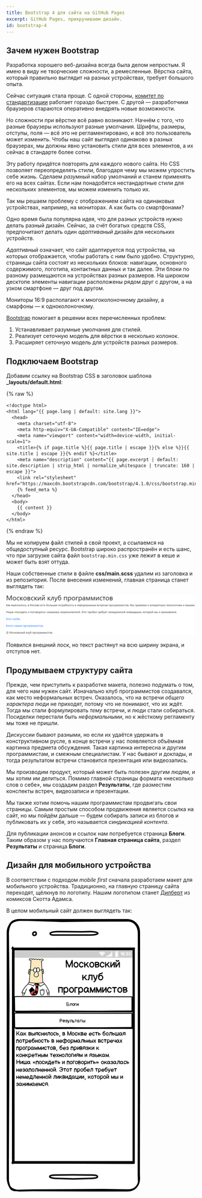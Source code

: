 ```yaml
---
title: Bootstrap 4 для сайта на GitHub Pages
excerpt: GitHub Pages, прикручиваем дизайн.
id: bootstrap-4
---
```


## Зачем нужен Bootstrap

Разработка хорошего веб-дизайна всегда была делом непростым. Я имею в виду не творческие сложности, а ремесленные. Вёрстка сайта,
который правильно выглядит на разных устройствах, требует большого опыта.

Сейчас ситуация стала проще. С одной стороны, [комитет по стандартизации](http://www.w3.org/) работает гораздо быстрее. С другой&nbsp;&mdash;
разработчики браузеров стараются оперативно внедрять новые возможности.

Но сложности при вёрстке всё равно возникают. Начнём с того, что разные браузеры используют разные умолчания. Шрифты, размеры,
отступы, поля&nbsp;&mdash; всё это не регламентировано, и всё это пользователь может изменить. Чтобы наш сайт выглядел
одинаково в разных браузерах, мы должны явно установить стили для всех элементов, а их сейчас в стандарте более сотни.

Эту работу придётся повторять для каждого нового сайта. Но CSS позволяет переопределять стили, благодаря чему мы можем упростить себе жизнь.
Сделаем *разумный* набор умолчаний и станем применять его на всех сайтах. Если нам понадобятся нестандартные стили для нескольких
элементов, мы можем изменить только их.

Так мы решаем проблему с отображением сайта на одинаковых устройствах, например, на мониторах. А как быть со смартфонами?

Одно время была популярна идея, что для разных устройств нужно делать разный дизайн. Сейчас, за счёт богатых средств CSS, предпочитают
делать один *адаптиваный* дизайн для нескольких устройств.

*Адаптивный* означает, что сайт адаптируется под устройства, на которых отображается, чтобы работать с ним было удобно.
Структурно, страницы сайта состоят из нескольких блоков: навигации, основного содержимого, логотипа, контактных данных и так далее. Эти блоки
по разному размещаются на устройствах разных размеров. На широком десктопе элементы навигации расположены рядом друг с другом, а на узком
смартфоне&nbsp;&mdash; друг под другом.

Мониторы 16:9 располагают к многоколоночному дизайну, а смарфоны&nbsp;&mdash; к одноколоночному.

[Bootstrap](https://getbootstrap.com/) помогает в решении всех перечисленных проблем:

1. Устанавливает разумные умолчания для стилей.
1. Реализует сеточную модель для вёрстки в несколько колонок.
1. Расширяет сеточную модель для устройств разных размеров.

## Подключаем Bootstrap

Добавим ссылку на Bootstrap CSS в заголовок шаблона **\_layouts/default.html**:

{% raw %}
```liquid
<!doctype html>
<html lang="{{ page.lang | default: site.lang }}">
  <head>
    <meta charset="utf-8">
    <meta http-equiv="X-UA-Compatible" content="IE=edge">
    <meta name="viewport" content="width=device-width, initial-scale=1">
    <title>{% if page.title %}{{ page.title | escape }}{% else %}}{{ site.title | escape }}{% endif %}</title>
    <meta name="description" content="{{ page.excerpt | default: site.description | strip_html | normalize_whitespace | truncate: 160 | escape }}">
    <link rel="stylesheet" href="https://maxcdn.bootstrapcdn.com/bootstrap/4.1.0/css/bootstrap.min.css">
    {% feed_meta %}
  </head>
  <body>
    {{ content }}
  </body>
</html>
```	
{% endraw %}

Мы не копируем файл стилей в свой проект, а ссылаемся на общедоступный ресурс. Bootstrap широко распространён и есть шанс, что
при загрузке сайта файл `bootstrap.min.css` уже лежит в кеше и может быть взят оттуда.

Наши собственные стили в файле **css/main.scss** удалим из заголовка и из репозитория. После внесения изменений, главная страница станет выглядеть так:

![Страница с подключенным CSS](bootstrap-4-just-css.png)

Появился внешний лоск, но текст растянут на всю ширину экрана, и отступов нет.

## Продумываем структуру сайта

Прежде, чем приступить к разработке макета, полезно подумать о том, для чего нам нужен сайт. Изначально клуб программистов создавался,
как место неформальных встреч. Оказалось, что на встречи *общего характера* люди не приходят, потому что не понимают,
что их ждёт. Тогда мы стали формулировать *тему* встречи, и люди стали собираться. Посиделки перестали быть *неформальными*, но
к жёсткому регламенту мы тоже не пришли.

Дискуссии бывают разными, но если их удаётся удержать в конструктивном русле, в конце встречи у нас появляется объёмная картинка предмета обсуждения.
Такая картинка интересна и другим программистам, и смежным специалистам. У нас бывают и доклады, и тогда результатом встречи становится
презентация или видеозапись.

Мы производим продукт, который может быть полезен другим людям, и мы хотим им делиться. Помимо главной страницы формата «несколько слов
о себе», мы создадим раздел **Результаты**, где разместим конспекты встреч, видеозаписи и презентации.

Мы также хотим помочь нашим программистам продвигать свои страницы. Самым простым способом продвижения является ссылка на сайт, но мы пойдём
дальше&nbsp;&mdash; будем собирать записи из блогов и публиковать их у себя, это называется *синдикацией контента*.

Для публикации анонсов и ссылок нам потребуется страница **Блоги**. Таким образом у нас получаются **Главная страница сайта**, раздел **Результаты**
и страница **Блоги**.

## Дизайн для мобильного устройства

В соответствии с подходом *mobile first* сначала разработаем макет для мобильного устройства. Традиционно, на главную страницу сайта
переходят, щёлкнув по логотипу. Нашим логотипом станет [Дилберт](http://dilbert.com/) из комиксов Скотта Адамса.

В целом мобильный сайт должен выглядеть так:

![Макет сайта для мобильных устройств](bootstrap-4-smartphone.png)

